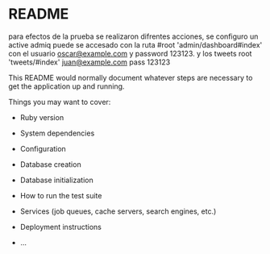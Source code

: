 # README

para efectos de la prueba se realizaron difrentes acciones, se configuro un active admiq puede se accesado con la ruta 
#root 'admin/dashboard#index'  
con el usuario oscar@example.com y password 123123.
 y los tweets   root 'tweets/#index'
juan@example.com pass 123123


This README would normally document whatever steps are necessary to get the
application up and running.

Things you may want to cover:

* Ruby version

* System dependencies

* Configuration

* Database creation

* Database initialization

* How to run the test suite

* Services (job queues, cache servers, search engines, etc.)

* Deployment instructions

* ...
